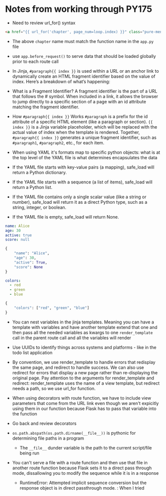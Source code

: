 # Notes from working through PY175

- Need to review url_for() syntax

~~~HTML
<a href="{{ url_for('chapter', page_num=loop.index) }}" class="pure-menu-link">{{ chapter }}</a>
~~~

- The above `chapter` name must match the function name in the `app.py` file

- use `app.before_request()` to serve data that should be loaded globally prior to each route call

- In Jinja, `#paragraph{{ index }}` is used within a URL or an anchor link to dynamically create an HTML fragment identifier based on the value of index. Here’s a breakdown of what’s happening:

- What is a Fragment Identifier?
A fragment identifier is the part of a URL that follows the # symbol. When included in a link, it allows the browser to jump directly to a specific section of a page with an id attribute matching the fragment identifier.

- How `#paragraph{{ index }}` Works
`#paragraph` is a prefix for the id attribute of a specific HTML element (like a paragraph or section).
`{{ index }}` is a Jinja variable placeholder, which will be replaced with the actual value of index when the template is rendered.
Together, `#paragraph{{ index }}` generates a unique fragment identifier, such as `#paragraph1`, `#paragraph2`, etc., for each item.

- When using YAML it's formats map to specific python objects: what is at the top level of the YAML file is what determines encapsulates the data
- If the YAML file starts with key-value pairs (a mapping), safe_load will return a Python dictionary.
- If the YAML file starts with a sequence (a list of items), safe_load will return a Python list.
- If the YAML file contains only a single scalar value (like a string or number), safe_load will return it as a direct Python type, such as a string, integer, or boolean.
- If the YAML file is empty, safe_load will return None.

~~~YAML
name: Alice
age: 30
active: true
score: null
~~~

~~~Python
{
    "name": "Alice",
    "age": 30,
    "active": True,
    "score": None
}
~~~

~~~YAML
colors:
  - red
  - green
  - blue
~~~

~~~Python
{
    "colors": ["red", "green", "blue"]
}
~~~

- You can nest variables in the jinja templates. Meaning you can have a template with variables and have another template extend that one and then pass all the needed variables as kwargs to one `render_template` call in the parent route call and all the variables will render

- Use UUIDs to identify things across systems and platforms - like in the todo list application

- By convention, we use render_template to handle errors that redisplay the same page, and redirect to handle success. We can also use redirect for errors that display a new page rather than re-displaying the original page. Pay attention to the arguments for render_template and redirect: render_template uses the name of a view template, but redirect needs a path, so we use url_for function.

- When using decorators with route function, we have to include view parameters that come from the URL link even though we aren't expicitly using them in our function because Flask has to pass that variable into the function

- Go back and review decorators

- `os.path.abspath(os.path.dirname(__file__))` is pythonic for determining file paths in a program
  - The `__file__` dunder variable is the path to the current script/file being run

- You can't serve a file with a route function and then use that file in another route function because Flask sets it to a direct pass through mode, dissallowing you to modify the sequence while it is in a response
  - RuntimeError: Attempted implicit sequence conversion but the response object is in direct passthrough mode. : When I tried